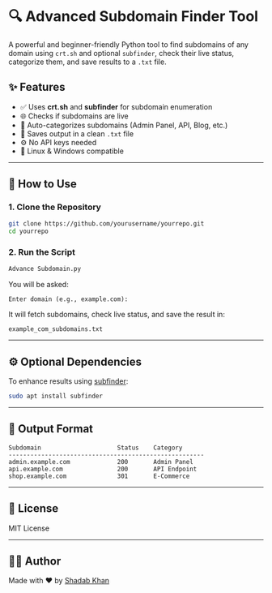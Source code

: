 # 🔍 Advanced Subdomain Finder Tool

A powerful and beginner-friendly Python tool to find subdomains of any domain using `crt.sh` and optional `subfinder`, check their live status, categorize them, and save results to a `.txt` file.

## ✨ Features

- ✅ Uses **crt.sh** and **subfinder** for subdomain enumeration
- 🌐 Checks if subdomains are live
- 🧠 Auto-categorizes subdomains (Admin Panel, API, Blog, etc.)
- 💾 Saves output in a clean `.txt` file
- ⚙️ No API keys needed
- 🐧 Linux & Windows compatible

---

## 🚀 How to Use

### 1. Clone the Repository

```bash
git clone https://github.com/yourusername/yourrepo.git
cd yourrepo
```

### 2. Run the Script

```bash
Advance Subdomain.py
```

You will be asked:
```
Enter domain (e.g., example.com):
```

It will fetch subdomains, check live status, and save the result in:

```
example_com_subdomains.txt
```

---

## ⚙️ Optional Dependencies

To enhance results using [subfinder](https://github.com/projectdiscovery/subfinder):

```bash
sudo apt install subfinder
```

---

## 📂 Output Format

```
Subdomain                     Status    Category
------------------------------------------------------
admin.example.com             200       Admin Panel
api.example.com               200       API Endpoint
shop.example.com              301       E-Commerce
```

---

## 📜 License

MIT License

---

## 🙋‍♂️ Author

Made with ❤️ by [Shadab Khan](https://github.com/yourusername)
